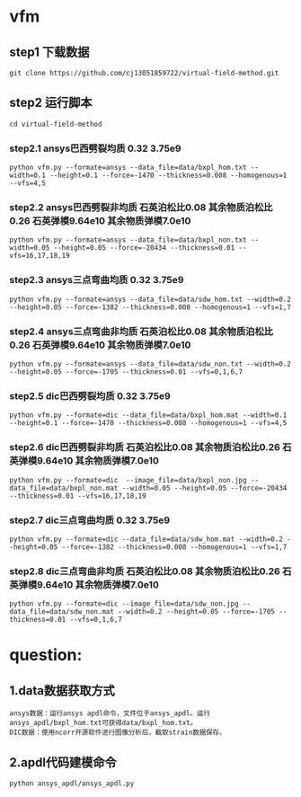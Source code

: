 # vfm
## step1 下载数据
    git clone https://github.com/cj13051859722/virtual-field-method.git
## step2 运行脚本
    cd virtual-field-method
### step2.1 ansys巴西劈裂均质 0.32 3.75e9
    python vfm.py --formate=ansys --data_file=data/bxpl_hom.txt --width=0.1 --height=0.1 --force=-1470 --thickness=0.008 --homogenous=1 --vfs=4,5
### step2.2 ansys巴西劈裂非均质 石英泊松比0.08 其余物质泊松比0.26 石英弹模9.64e10 其余物质弹模7.0e10
    python vfm.py --formate=ansys --data_file=data/bxpl_non.txt --width=0.05 --height=0.05 --force=-20434 --thickness=0.01 --vfs=16,17,18,19
### step2.3 ansys三点弯曲均质 0.32 3.75e9
    python vfm.py --formate=ansys --data_file=data/sdw_hom.txt --width=0.2 --height=0.05 --force=-1382 --thickness=0.008 --homogenous=1 --vfs=1,7
### step2.4 ansys三点弯曲非均质 石英泊松比0.08 其余物质泊松比0.26 石英弹模9.64e10 其余物质弹模7.0e10
    python vfm.py --formate=ansys --data_file=data/sdw_non.txt --width=0.2 --height=0.05 --force=-1705 --thickness=0.01 --vfs=0,1,6,7
### step2.5 dic巴西劈裂均质 0.32 3.75e9
    python vfm.py --formate=dic --data_file=data/bxpl_hom.mat --width=0.1 --height=0.1 --force=-1470 --thickness=0.008 --homogenous=1 --vfs=4,5
### step2.6 dic巴西劈裂非均质 石英泊松比0.08 其余物质泊松比0.26 石英弹模9.64e10 其余物质弹模7.0e10
    python vfm.py --formate=dic  --image_file=data/bxpl_non.jpg --data_file=data/bxpl_non.mat --width=0.05 --height=0.05 --force=-20434 --thickness=0.01 --vfs=16,17,18,19
### step2.7 dic三点弯曲均质 0.32 3.75e9
    python vfm.py --formate=dic --data_file=data/sdw_hom.mat --width=0.2 --height=0.05 --force=-1382 --thickness=0.008 --homogenous=1 --vfs=1,7
### step2.8 dic三点弯曲非均质 石英泊松比0.08 其余物质泊松比0.26 石英弹模9.64e10 其余物质弹模7.0e10
    python vfm.py --formate=dic --image_file=data/sdw_non.jpg --data_file=data/sdw_non.mat --width=0.2 --height=0.05 --force=-1705 --thickness=0.01 --vfs=0,1,6,7
# question:
## 1.data数据获取方式
    ansys数据：运行ansys apdl命令，文件位于ansys_apdl。运行ansys_apdl/bxpl_hom.txt可获得data/bxpl_hom.txt。
    DIC数据：使用ncorr开源软件进行图像分析后，截取strain数据保存。
## 2.apdl代码建模命令
    python ansys_apdl/ansys_apdl.py
